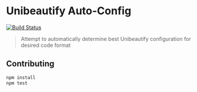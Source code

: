 # Unibeautify Auto-Config

[![Build Status](https://travis-ci.com/Unibeautify/auto-config.svg?branch=master)](https://travis-ci.com/Unibeautify/auto-config)

> Attempt to automatically determine best Unibeautify configuration for desired code format

## Contributing

```bash
npm install
npm test
```
